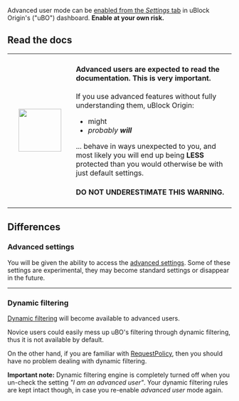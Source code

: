 Advanced user mode can be [enabled from the _Settings_ tab](./Dashboard:-Settings#i-am-an-advanced-user) in uBlock Origin's ("uBO") dashboard. **Enable at your own risk.**

## Read the docs
<table><tr><td width="130" align="center">
<img src="http://i.imgur.com/3kJFgHX.jpg" float="right" width="96" height="96">
</td><td>

#### Advanced users are expected to read the documentation. This is very important.

If you use advanced features without fully understanding them, uBlock Origin:

<ul>
<li>might</li>
<li><i>probably <b>will</b></i>
</ul>

... behave in ways unexpected to you, and most likely you will end up being **LESS** protected than you would otherwise be with just default settings.

#### DO NOT UNDERESTIMATE THIS WARNING.
</td></tr></table>

## Differences

### Advanced settings

You will be given the ability to access the [advanced settings](./Advanced-settings). Some of these settings are experimental, they may become standard settings or disappear in the future.

***

### Dynamic filtering

[Dynamic filtering](./Dynamic-filtering) will become available to advanced users.

Novice users could easily mess up uBO's filtering through dynamic filtering, thus it is not available by default.

On the other hand, if you are familiar with [RequestPolicy](https://www.requestpolicy.com/), then you should have no problem dealing with dynamic filtering.

**Important note:** Dynamic filtering engine is completely turned off when you un-check the setting _"I am an advanced user"_. Your dynamic filtering rules are kept intact though, in case you re-enable _advanced user_ mode again.
